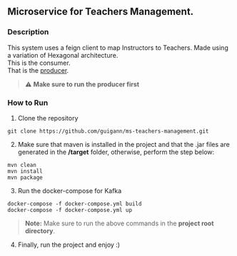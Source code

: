 ## Microservice for Teachers Management.

### Description
This system uses a feign client to map Instructors to Teachers. Made using a variation of Hexagonal architecture. <br>
This is the consumer.<br>
That is the <a href="https://github.com/guigann/ms-teachers-management-consumer" target="_blank"> producer</a>. <br>

> :warning: **Make sure to run the producer first**
> 
### How to Run
1. Clone the repository

```
git clone https://github.com/guigann/ms-teachers-management.git
```
2. Make sure that maven is installed in the project and that the .jar files are generated in the **/target** folder, otherwise, perform the step below:
```
mvn clean
mvn install
mvn package
```
3. Run the docker-compose for Kafka
```
docker-compose -f docker-compose.yml build
docker-compose -f docker-compose.yml up
```
> **Note:** Make sure to run the above commands in the **project root directory**.
4. Finally, run the project and enjoy :)
